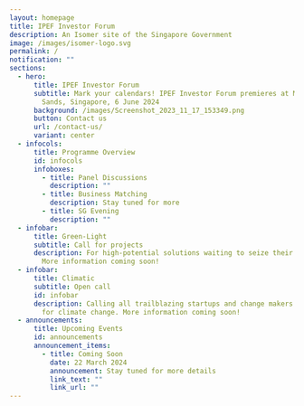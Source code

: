 ```yaml
---
layout: homepage
title: IPEF Investor Forum
description: An Isomer site of the Singapore Government
image: /images/isomer-logo.svg
permalink: /
notification: ""
sections:
  - hero:
      title: IPEF Investor Forum
      subtitle: Mark your calendars! IPEF Investor Forum premieres at Marina Bay
        Sands, Singapore, 6 June 2024
      background: /images/Screenshot_2023_11_17_153349.png
      button: Contact us
      url: /contact-us/
      variant: center
  - infocols:
      title: Programme Overview
      id: infocols
      infoboxes:
        - title: Panel Discussions
          description: ""
        - title: Business Matching
          description: Stay tuned for more
        - title: SG Evening
          description: ""
  - infobar:
      title: Green-Light
      subtitle: Call for projects
      description: For high-potential solutions waiting to seize their next big break.
        More information coming soon!
  - infobar:
      title: Climatic
      subtitle: Open call
      id: infobar
      description: Calling all trailblazing startups and change makers developing tech
        for climate change. More information coming soon!
  - announcements:
      title: Upcoming Events
      id: announcements
      announcement_items:
        - title: Coming Soon
          date: 22 March 2024
          announcement: Stay tuned for more details
          link_text: ""
          link_url: ""
---
```

